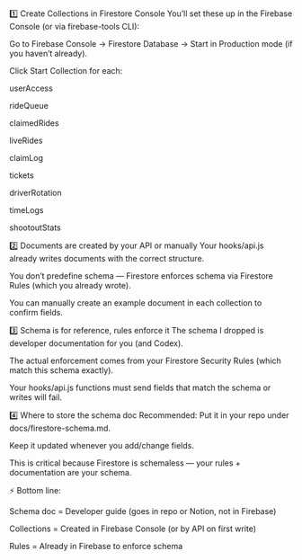1️⃣ Create Collections in Firestore Console
You’ll set these up in the Firebase Console (or via firebase-tools CLI):

Go to Firebase Console → Firestore Database → Start in Production mode (if you haven’t already).

Click Start Collection for each:

userAccess

rideQueue

claimedRides

liveRides

claimLog

tickets

driverRotation

timeLogs

shootoutStats

2️⃣ Documents are created by your API or manually
Your hooks/api.js already writes documents with the correct structure.

You don’t predefine schema — Firestore enforces schema via Firestore Rules (which you already wrote).

You can manually create an example document in each collection to confirm fields.

3️⃣ Schema is for reference, rules enforce it
The schema I dropped is developer documentation for you (and Codex).

The actual enforcement comes from your Firestore Security Rules (which match this schema exactly).

Your hooks/api.js functions must send fields that match the schema or writes will fail.

4️⃣ Where to store the schema doc
Recommended: Put it in your repo under docs/firestore-schema.md.

Keep it updated whenever you add/change fields.

This is critical because Firestore is schemaless — your rules + documentation are your schema.

⚡ Bottom line:

Schema doc = Developer guide (goes in repo or Notion, not in Firebase)

Collections = Created in Firebase Console (or by API on first write)

Rules = Already in Firebase to enforce schema

